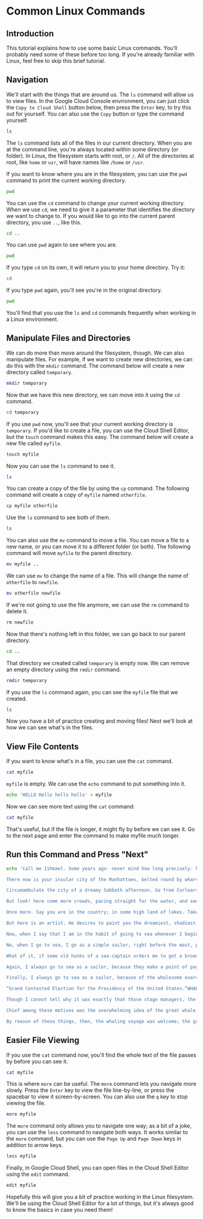 # Common Linux Commands

## Introduction

This tutorial explains how to use some basic Linux commands. You'll probably need some of these before too long. If you're already familiar with Linux, feel free to skip this brief tutorial.

## Navigation

We'll start with the things that are around us. The `ls` command will allow us to view files. In the Google Cloud Console environment, you can just click the `Copy to Cloud Shell` button below, then press the `Enter` key, to try this out for yourself. You can also use the `Copy` button or type the command yourself.

```bash
ls
```

The `ls` command lists all of the files in our current directory. When you are at the command line, you're always located within some directory (or folder). In Linux, the filesystem starts with root, or `/`. All of the directories at root, like `home` or `usr`, will have names like `/home` or `/usr`.

If you want to know where you are in the filesystem, you can use the `pwd` command to print the current working directory.

```bash
pwd
```

You can use the `cd` command to change your current working directory. When we use `cd`, we need to give it a parameter that identifies the directory we want to change to. If you would like to go into the current parent directory, you use `..`, like this.

```bash
cd ..
```

You can use `pwd` again to see where you are.

```bash
pwd
```

If you type `cd` on its own, it will return you to your home directory. Try it:

```bash
cd
```

If you type `pwd` again, you'll see you're in the original directory.

```bash
pwd
```

You'll find that you use the `ls` and `cd` commands frequently when working in a Linux environment.


## Manipulate Files and Directories

We can do more than move around the filesystem, though. We can also manipulate files. For example, if we want to create new directories, we can do this with the `mkdir` command. The command below will create a new directory called `temporary`.

```bash
mkdir temporary
```

Now that we have this new directory, we can move into it using the `cd` command.

```bash
cd temporary
```

If you use `pwd` now, you'll see that your current working directory is `temporary`. If you'd like to create a file, you can use the Cloud Shell Editor, but the `touch` command makes this easy. The command below will create a new file called `myfile`.

```bash
touch myfile
```

Now you can use the `ls` command to see it.

```bash
ls
```

You can create a copy of the file by using the `cp` command. The following command will create a copy of `myfile` named `otherfile`.

```bash
cp myfile otherfile
```

Use the `ls` command to see both of them.

```bash
ls
```

You can also use the `mv` command to move a file. You can move a file to a new name, or you can move it to a different folder (or both). The following command will move `myfile` to the parent directory.

```bash
mv myfile ..
```

We can use `mv` to change the name of a file. This will change the name of `otherfile` to `newfile`.

```bash
mv otherfile newfile
```

If we're not going to use the file anymore, we can use the `rm` command to delete it.

```bash
rm newfile
```

Now that there's nothing left in this folder, we can go back to our parent directory.

```bash
cd ..
```

That directory we created called `temporary` is empty now. We can remove an empty directory using the `rmdir` command.

```bash
rmdir temporary
```

If you use the `ls` command again, you can see the `myfile` file that we created.

```bash
ls
```

Now you have a bit of practice creating and moving files! Next we'll look at how we can see what's in the files.

## View File Contents

If you want to know what's in a file, you can use the `cat` command. 

```bash
cat myfile
```

`myfile` is empty. We can use the `echo` command to put something into it.

```bash
echo 'HELLO Hello hello hello' > myfile
```

Now we can see more text using the `cat` command:

```bash
cat myfile
```

That's useful, but if the file is longer, it might fly by before we can see it. Go to the next page and enter the command to make myfile much longer.

## Run this Command and Press "Next"

```bash
echo 'Call me Ishmael. Some years ago- never mind how long precisely- having little or no money in my purse, and nothing particular to interest me on shore, I thought I would sail about a little and see the watery part of the world. It is a way I have of driving off the spleen and regulating the circulation. Whenever I find myself growing grim about the mouth; whenever it is a damp, drizzly November in my soul; whenever I find myself involuntarily pausing before coffin warehouses, and bringing up the rear of every funeral I meet; and especially whenever my hypos get such an upper hand of me, that it requires a strong moral principle to prevent me from deliberately stepping into the street, and methodically knocking people’s hats off- then, I account it high time to get to sea as soon as I can. This is my substitute for pistol and ball. With a philosophical flourish Cato throws himself upon his sword; I quietly take to the ship. There is nothing surprising in this. If they but knew it, almost all men in their degree, some time or other, cherish very nearly the same feelings towards the ocean with me.

There now is your insular city of the Manhattoes, belted round by wharves as Indian isles by coral reefs- commerce surrounds it with her surf. Right and left, the streets take you waterward. Its extreme downtown is the battery, where that noble mole is washed by waves, and cooled by breezes, which a few hours previous were out of sight of land. Look at the crowds of water-gazers there.

Circumambulate the city of a dreamy Sabbath afternoon. Go from Corlears Hook to Coenties Slip, and from thence, by Whitehall, northward. What do you see?- Posted like silent sentinels all around the town, stand thousands upon thousands of mortal men fixed in ocean reveries. Some leaning against the spiles; some seated upon the pier-heads; some looking over the bulwarks of ships from China; some high aloft in the rigging, as if striving to get a still better seaward peep. But these are all landsmen; of week days pent up in lath and plaster- tied to counters, nailed to benches, clinched to desks. How then is this? Are the green fields gone? What do they here?

But look! here come more crowds, pacing straight for the water, and seemingly bound for a dive. Strange! Nothing will content them but the extremest limit of the land; loitering under the shady lee of yonder warehouses will not suffice. No. They must get just as nigh the water as they possibly can without falling And there they stand- miles of them- leagues. Inlanders all, they come from lanes and alleys, streets avenues- north, east, south, and west. Yet here they all unite. Tell me, does the magnetic virtue of the needles of the compasses of all those ships attract them thither?

Once more. Say you are in the country; in some high land of lakes. Take almost any path you please, and ten to one it carries you down in a dale, and leaves you there by a pool in the stream. There is magic in it. Let the most absent-minded of men be plunged in his deepest reveries- stand that man on his legs, set his feet a-going, and he will infallibly lead you to water, if water there be in all that region. Should you ever be athirst in the great American desert, try this experiment, if your caravan happen to be supplied with a metaphysical professor. Yes, as every one knows, meditation and water are wedded for ever.

But here is an artist. He desires to paint you the dreamiest, shadiest, quietest, most enchanting bit of romantic landscape in all the valley of the Saco. What is the chief element he employs? There stand his trees, each with a hollow trunk, as if a hermit and a crucifix were within; and here sleeps his meadow, and there sleep his cattle; and up from yonder cottage goes a sleepy smoke. Deep into distant woodlands winds a mazy way, reaching to overlapping spurs of mountains bathed in their hill-side blue. But though the picture lies thus tranced, and though this pine-tree shakes down its sighs like leaves upon this shepherd’s head, yet all were vain, unless the shepherd’s eye were fixed upon the magic stream before him. Go visit the Prairies in June, when for scores on scores of miles you wade knee-deep among Tiger-lilies- what is the one charm wanting?- Water- there is not a drop of water there! Were Niagara but a cataract of sand, would you travel your thousand miles to see it? Why did the poor poet of Tennessee, upon suddenly receiving two handfuls of silver, deliberate whether to buy him a coat, which he sadly needed, or invest his money in a pedestrian trip to Rockaway Beach? Why is almost every robust healthy boy with a robust healthy soul in him, at some time or other crazy to go to sea? Why upon your first voyage as a passenger, did you yourself feel such a mystical vibration, when first told that you and your ship were now out of sight of land? Why did the old Persians hold the sea holy? Why did the Greeks give it a separate deity, and own brother of Jove? Surely all this is not without meaning. And still deeper the meaning of that story of Narcissus, who because he could not grasp the tormenting, mild image he saw in the fountain, plunged into it and was drowned. But that same image, we ourselves see in all rivers and oceans. It is the image of the ungraspable phantom of life; and this is the key to it all.

Now, when I say that I am in the habit of going to sea whenever I begin to grow hazy about the eyes, and begin to be over conscious of my lungs, I do not mean to have it inferred that I ever go to sea as a passenger. For to go as a passenger you must needs have a purse, and a purse is but a rag unless you have something in it. Besides, passengers get sea-sick- grow quarrelsome- don’t sleep of nights- do not enjoy themselves much, as a general thing;- no, I never go as a passenger; nor, though I am something of a salt, do I ever go to sea as a Commodore, or a Captain, or a Cook. I abandon the glory and distinction of such offices to those who like them. For my part, I abominate all honorable respectable toils, trials, and tribulations of every kind whatsoever. It is quite as much as I can do to take care of myself, without taking care of ships, barques, brigs, schooners, and what not. And as for going as cook,- though I confess there is considerable glory in that, a cook being a sort of officer on ship-board- yet, somehow, I never fancied broiling fowls;- though once broiled, judiciously buttered, and judgmatically salted and peppered, there is no one who will speak more respectfully, not to say reverentially, of a broiled fowl than I will. It is out of the idolatrous dotings of the old Egyptians upon broiled ibis and roasted river horse, that you see the mummies of those creatures in their huge bakehouses the pyramids.

No, when I go to sea, I go as a simple sailor, right before the mast, plumb down into the fore-castle, aloft there to the royal mast-head. True, they rather order me about some, and make me jump from spar to spar, like a grasshopper in a May meadow. And at first, this sort of thing is unpleasant enough. It touches one’s sense of honor, particularly if you come of an old established family in the land, the Van Rensselaers, or Randolphs, or Hardicanutes. And more than all, if just previous to putting your hand into the tar-pot, you have been lording it as a country schoolmaster, making the tallest boys stand in awe of you. The transition is a keen one, I assure you, from a schoolmaster to a sailor, and requires a strong decoction of Seneca and the Stoics to enable you to grin and bear it. But even this wears off in time.

What of it, if some old hunks of a sea-captain orders me to get a broom and sweep down the decks? What does that indignity amount to, weighed, I mean, in the scales of the New Testament? Do you think the archangel Gabriel thinks anything the less of me, because I promptly and respectfully obey that old hunks in that particular instance? Who ain’t a slave? Tell me that. Well, then, however the old sea-captains may order me about- however they may thump and punch me about, I have the satisfaction of knowing that it is all right; that everybody else is one way or other served in much the same way- either in a physical or metaphysical point of view, that is; and so the universal thump is passed round, and all hands should rub each other’s shoulder-blades, and be content.

Again, I always go to sea as a sailor, because they make a point of paying me for my trouble, whereas they never pay passengers a single penny that I ever heard of. On the contrary, passengers themselves must pay. And there is all the difference in the world between paying and being paid. The act of paying is perhaps the most uncomfortable infliction that the two orchard thieves entailed upon us. But being paid,- what will compare with it? The urbane activity with which a man receives money is really marvellous, considering that we so earnestly believe money to be the root of all earthly ills, and that on no account can a monied man enter heaven. Ah! how cheerfully we consign ourselves to perdition!

Finally, I always go to sea as a sailor, because of the wholesome exercise and pure air of the fore-castle deck. For as in this world, head winds are far more prevalent than winds from astern (that is, if you never violate the Pythagorean maxim), so for the most part the Commodore on the quarter-deck gets his atmosphere at second hand from the sailors on the forecastle. He thinks he breathes it first; but not so. In much the same way do the commonalty lead their leaders in many other things, at the same time that the leaders little suspect it. But wherefore it was that after having repeatedly smelt the sea as a merchant sailor, I should now take it into my head to go on a whaling voyage; this the invisible police officer of the Fates, who has the constant surveillance of me, and secretly dogs me, and influences me in some unaccountable way- he can better answer than any one else. And, doubtless, my going on this whaling voyage, formed part of the grand programme of Providence that was drawn up a long time ago. It came in as a sort of brief interlude and solo between more extensive performances. I take it that this part of the bill must have run something like this:

“Grand Contested Election for the Presidency of the United States.“WHALING VOYAGE BY ONE ISHMAEL.” “BLOODY BATTLE IN AFFGHANISTAN.”

Though I cannot tell why it was exactly that those stage managers, the Fates, put me down for this shabby part of a whaling voyage, when others were set down for magnificent parts in high tragedies, and short and easy parts in genteel comedies, and jolly parts in farces- though I cannot tell why this was exactly; yet, now that I recall all the circumstances, I think I can see a little into the springs and motives which being cunningly presented to me under various disguises, induced me to set about performing the part I did, besides cajoling me into the delusion that it was a choice resulting from my own unbiased freewill and discriminating judgment.

Chief among these motives was the overwhelming idea of the great whale himself. Such a portentous and mysterious monster roused all my curiosity. Then the wild and distant seas where he rolled his island bulk; the undeliverable, nameless perils of the whale; these, with all the attending marvels of a thousand Patagonian sights and sounds, helped to sway me to my wish. With other men, perhaps, such things would not have been inducements; but as for me, I am tormented with an everlasting itch for things remote. I love to sail forbidden seas, and land on barbarous coasts. Not ignoring what is good, I am quick to perceive a horror, and could still be social with it- would they let me- since it is but well to be on friendly terms with all the inmates of the place one lodges in.

By reason of these things, then, the whaling voyage was welcome; the great flood-gates of the wonder-world swung open, and in the wild conceits that swayed me to my purpose, two and two there floated into my inmost soul, endless processions of the whale, and, mid most of them all, one grand hooded phantom, like a snow hill in the air.' > myfile
```

## Easier File Viewing

If you use the `cat` command now, you'll find the whole text of the file passes by before you can see it.

```bash
cat myfile
```

This is where `more` can be useful. The `more` command lets you navigate more slowly. Press the `Enter` key to view the file line-by-line, or press the spacebar to view it screen-by-screen. You can also use the `q` key to stop viewing the file.

```bash
more myfile
```

The `more` command only allows you to navigate one way; as a bit of a joke, you can use the `less` command to navigate both ways. It works similar to the `more` command, but you can use the `Page Up` and `Page Down` keys in addition to arrow keys.

```bash
less myfile
```

Finally, in Google Cloud Shell, you can open files in the Cloud Shell Editor using the `edit` command.

```bash
edit myfile
```

Hopefully this will give you a bit of practice working in the Linux filesystem. We'll be using the Cloud Shell Editor for a lot of things, but it's always good to know the basics in case you need them!
